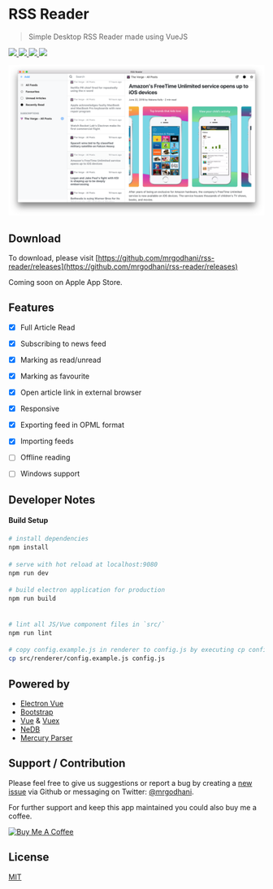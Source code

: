 # RSS Reader

> Simple Desktop RSS Reader made using VueJS

<p align="left">
<a href="https://travis-ci.org/mrgodhani/rss-reader">
<img src="https://travis-ci.org/mrgodhani/rss-reader.svg?branch=master">
</a>
<a href="https://codeclimate.com/github/mrgodhani/rss-reader/maintainability"><img src="https://api.codeclimate.com/v1/badges/8d9991777a7a3c4b4de5/maintainability" />
</a>
<a href="https://david-dm.org/mrgodhani/rss-reader" title="dependencies status">
<img src="https://david-dm.org/mrgodhani/rss-reader/status.svg"/>
</a>
<a href="https://david-dm.org/mrgodhani/rss-reader?type=dev" title="devDependencies status">
<img src="https://david-dm.org/mrgodhani/rss-reader/dev-status.svg"/></a>
</p>

![screenshot](/screenshot.png)

## Download

To download, please visit [https://github.com/mrgodhani/rss-reader/releases](https://github.com/mrgodhani/rss-reader/releases)

Coming soon on Apple App Store.

## Features

- [x] Full Article Read
- [x] Subscribing to news feed
- [x] Marking as read/unread
- [x] Marking as favourite
- [x] Open article link in external browser
- [x] Responsive
- [x] Exporting feed in OPML format
- [x] Importing feeds
- [ ] Offline reading
- [ ] Windows support


## Developer Notes

#### Build Setup

``` bash
# install dependencies
npm install

# serve with hot reload at localhost:9080
npm run dev

# build electron application for production
npm run build


# lint all JS/Vue component files in `src/`
npm run lint

# copy config.example.js in renderer to config.js by executing cp config.example.js config.js and set Mercury parser token
cp src/renderer/config.example.js config.js

```

## Powered by

- [Electron Vue](https://github.com/SimulatedGREG/electron-vue)
- [Bootstrap](https://getbootstrap.com)
- [Vue](https://www.vuejs.org) & [Vuex](https://vuex.vuejs.org)
- [NeDB](https://github.com/louischatriot/nedb)
- [Mercury Parser](https://mercury.postlight.com/web-parser/)


## Support / Contribution

Please feel free to give us suggestions or report a bug by creating a [new issue](https://github.com/mrgodhani/rss-reader/issues) via Github or messaging on  Twitter: [@mrgodhani](https://twitter.com/mrgodhani).

For further support and keep this app maintained you could also buy me a coffee.

<p><a href="https://www.buymeacoffee.com/vXlonHais" target="_blank"><img src="https://www.buymeacoffee.com/assets/img/custom_images/orange_img.png" alt="Buy Me A Coffee" style="height: auto !important;width: auto !important;" ></a></p>

## License
[MIT](https://github.com/mrgodhani/rss-reader/blob/master/LICENSE)
